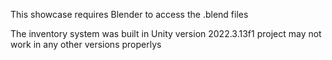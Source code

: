 This showcase requires Blender to access the .blend files

The inventory system was built in Unity version 2022.3.13f1 project may not work in any other versions properlys
